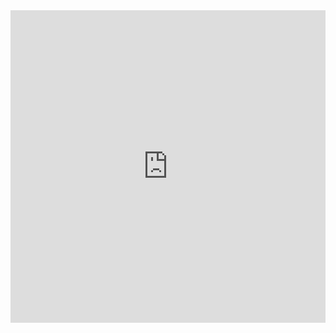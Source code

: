 <iframe src="https://roadmap.sh/r/embed?id=664a25b0bc68b74d9bdb30bb" width="100%" height="500px" frameBorder="0"></iframe>
